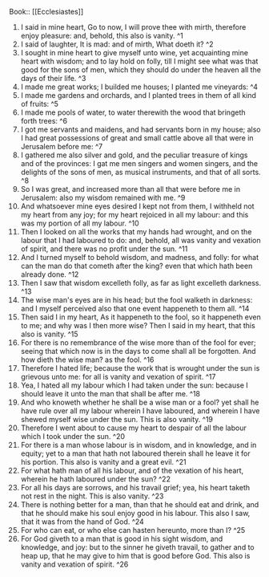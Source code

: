  Book:: [[Ecclesiastes]]
 1. I said in mine heart, Go to now, I will prove thee with mirth, therefore enjoy pleasure: and, behold, this also is vanity. ^1
 2. I said of laughter, It is mad: and of mirth, What doeth it? ^2
 3. I sought in mine heart to give myself unto wine, yet acquainting mine heart with wisdom; and to lay hold on folly, till I might see what was that good for the sons of men, which they should do under the heaven all the days of their life. ^3
 4. I made me great works; I builded me houses; I planted me vineyards: ^4
 5. I made me gardens and orchards, and I planted trees in them of all kind of fruits: ^5
 6. I made me pools of water, to water therewith the wood that bringeth forth trees: ^6
 7. I got me servants and maidens, and had servants born in my house; also I had great possessions of great and small cattle above all that were in Jerusalem before me: ^7
 8. I gathered me also silver and gold, and the peculiar treasure of kings and of the provinces: I gat me men singers and women singers, and the delights of the sons of men, as musical instruments, and that of all sorts. ^8
 9. So I was great, and increased more than all that were before me in Jerusalem: also my wisdom remained with me. ^9
 10. And whatsoever mine eyes desired I kept not from them, I withheld not my heart from any joy; for my heart rejoiced in all my labour: and this was my portion of all my labour. ^10
 11. Then I looked on all the works that my hands had wrought, and on the labour that I had laboured to do: and, behold, all was vanity and vexation of spirit, and there was no profit under the sun. ^11
 12. And I turned myself to behold wisdom, and madness, and folly: for what can the man do that cometh after the king? even that which hath been already done. ^12
 13. Then I saw that wisdom excelleth folly, as far as light excelleth darkness. ^13
 14. The wise man's eyes are in his head; but the fool walketh in darkness: and I myself perceived also that one event happeneth to them all. ^14
 15. Then said I in my heart, As it happeneth to the fool, so it happeneth even to me; and why was I then more wise? Then I said in my heart, that this also is vanity. ^15
 16. For there is no remembrance of the wise more than of the fool for ever; seeing that which now is in the days to come shall all be forgotten. And how dieth the wise man? as the fool. ^16
 17. Therefore I hated life; because the work that is wrought under the sun is grievous unto me: for all is vanity and vexation of spirit. ^17
 18. Yea, I hated all my labour which I had taken under the sun: because I should leave it unto the man that shall be after me. ^18
 19. And who knoweth whether he shall be a wise man or a fool? yet shall he have rule over all my labour wherein I have laboured, and wherein I have shewed myself wise under the sun. This is also vanity. ^19
 20. Therefore I went about to cause my heart to despair of all the labour which I took under the sun. ^20
 21. For there is a man whose labour is in wisdom, and in knowledge, and in equity; yet to a man that hath not laboured therein shall he leave it for his portion. This also is vanity and a great evil. ^21
 22. For what hath man of all his labour, and of the vexation of his heart, wherein he hath laboured under the sun? ^22
 23. For all his days are sorrows, and his travail grief; yea, his heart taketh not rest in the night. This is also vanity. ^23
 24. There is nothing better for a man, than that he should eat and drink, and that he should make his soul enjoy good in his labour. This also I saw, that it was from the hand of God. ^24
 25. For who can eat, or who else can hasten hereunto, more than I? ^25
 26. For God giveth to a man that is good in his sight wisdom, and knowledge, and joy: but to the sinner he giveth travail, to gather and to heap up, that he may give to him that is good before God. This also is vanity and vexation of spirit. ^26
